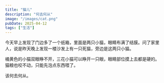 ```yaml
---
title: "猫儿"
description: "何去何从"
image: "/images/cat.png"
pubDate: 2025-04-12
tags: ["生活"]
---
```




今天早上发现了门边多了一个纸箱，里面是两只小猫，眼睛布满了结膜。问了家里人，说是昨天晚上发现一楼沙发上有一只死猫，旁边是这两只小猫。

橘黄色的小猫双眼睁不开，三花小猫可以睁开一只眼，眼睛部位摸上去都是硬的。猫粮也咬不动，只能先泡点东西喂了。

该何去何从。